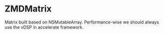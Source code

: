 ZMDMatrix
=========

Matrix built based on NSMutableArray. Performance-wise we should always use the vDSP in accelerate framework.
